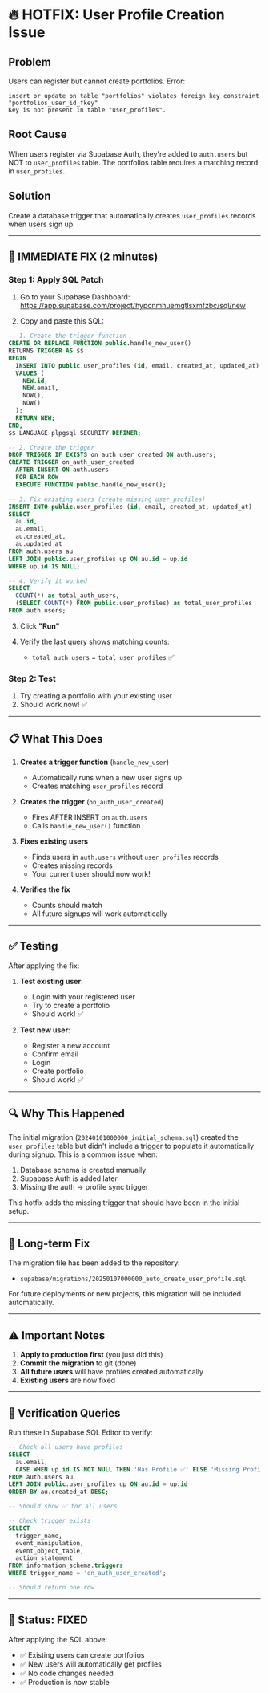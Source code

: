 # 🔥 HOTFIX: User Profile Creation Issue

## Problem
Users can register but cannot create portfolios. Error:
```
insert or update on table "portfolios" violates foreign key constraint "portfolios_user_id_fkey"
Key is not present in table "user_profiles".
```

## Root Cause
When users register via Supabase Auth, they're added to `auth.users` but NOT to `user_profiles` table. The portfolios table requires a matching record in `user_profiles`.

## Solution
Create a database trigger that automatically creates `user_profiles` records when users sign up.

---

## 🚨 IMMEDIATE FIX (2 minutes)

### Step 1: Apply SQL Patch

1. Go to your Supabase Dashboard: https://app.supabase.com/project/hypcnmhuemqtlsxmfzbc/sql/new

2. Copy and paste this SQL:

```sql
-- 1. Create the trigger function
CREATE OR REPLACE FUNCTION public.handle_new_user()
RETURNS TRIGGER AS $$
BEGIN
  INSERT INTO public.user_profiles (id, email, created_at, updated_at)
  VALUES (
    NEW.id,
    NEW.email,
    NOW(),
    NOW()
  );
  RETURN NEW;
END;
$$ LANGUAGE plpgsql SECURITY DEFINER;

-- 2. Create the trigger
DROP TRIGGER IF EXISTS on_auth_user_created ON auth.users;
CREATE TRIGGER on_auth_user_created
  AFTER INSERT ON auth.users
  FOR EACH ROW
  EXECUTE FUNCTION public.handle_new_user();

-- 3. Fix existing users (create missing user_profiles)
INSERT INTO public.user_profiles (id, email, created_at, updated_at)
SELECT 
  au.id,
  au.email,
  au.created_at,
  au.updated_at
FROM auth.users au
LEFT JOIN public.user_profiles up ON au.id = up.id
WHERE up.id IS NULL;

-- 4. Verify it worked
SELECT 
  COUNT(*) as total_auth_users,
  (SELECT COUNT(*) FROM public.user_profiles) as total_user_profiles
FROM auth.users;
```

3. Click **"Run"**

4. Verify the last query shows matching counts:
   - `total_auth_users` = `total_user_profiles` ✅

### Step 2: Test

1. Try creating a portfolio with your existing user
2. Should work now! ✅

---

## 📋 What This Does

1. **Creates a trigger function** (`handle_new_user`)
   - Automatically runs when a new user signs up
   - Creates matching `user_profiles` record

2. **Creates the trigger** (`on_auth_user_created`)
   - Fires AFTER INSERT on `auth.users`
   - Calls `handle_new_user()` function

3. **Fixes existing users**
   - Finds users in `auth.users` without `user_profiles` records
   - Creates missing records
   - Your current user should now work!

4. **Verifies the fix**
   - Counts should match
   - All future signups will work automatically

---

## ✅ Testing

After applying the fix:

1. **Test existing user**:
   - Login with your registered user
   - Try to create a portfolio
   - Should work! ✅

2. **Test new user**:
   - Register a new account
   - Confirm email
   - Login
   - Create portfolio
   - Should work! ✅

---

## 🔍 Why This Happened

The initial migration (`20240101000000_initial_schema.sql`) created the `user_profiles` table but didn't include a trigger to populate it automatically during signup. This is a common issue when:

1. Database schema is created manually
2. Supabase Auth is added later
3. Missing the auth → profile sync trigger

This hotfix adds the missing trigger that should have been in the initial setup.

---

## 📝 Long-term Fix

The migration file has been added to the repository:
- `supabase/migrations/20250107000000_auto_create_user_profile.sql`

For future deployments or new projects, this migration will be included automatically.

---

## ⚠️ Important Notes

1. **Apply to production first** (you just did this)
2. **Commit the migration** to git (done)
3. **All future users** will have profiles created automatically
4. **Existing users** are now fixed

---

## 🎯 Verification Queries

Run these in Supabase SQL Editor to verify:

```sql
-- Check all users have profiles
SELECT 
  au.email,
  CASE WHEN up.id IS NOT NULL THEN 'Has Profile ✅' ELSE 'Missing Profile ❌' END as status
FROM auth.users au
LEFT JOIN public.user_profiles up ON au.id = up.id
ORDER BY au.created_at DESC;

-- Should show ✅ for all users
```

```sql
-- Check trigger exists
SELECT 
  trigger_name,
  event_manipulation,
  event_object_table,
  action_statement
FROM information_schema.triggers
WHERE trigger_name = 'on_auth_user_created';

-- Should return one row
```

---

## 🚀 Status: FIXED

After applying the SQL above:
- ✅ Existing users can create portfolios
- ✅ New users will automatically get profiles
- ✅ No code changes needed
- ✅ Production is now stable
